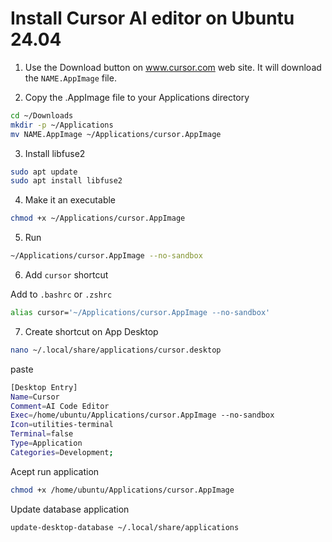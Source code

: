 # Install Cursor AI editor on Ubuntu 24.04 

1. Use the Download button on www.cursor.com web site. It will download the `NAME.AppImage` file.

2. Copy the .AppImage file to your Applications directory

```bash
cd ~/Downloads
mkdir -p ~/Applications
mv NAME.AppImage ~/Applications/cursor.AppImage
```

3. Install libfuse2

```bash
sudo apt update
sudo apt install libfuse2
```

4. Make it an executable

```bash
chmod +x ~/Applications/cursor.AppImage
```

5. Run  

```bash
~/Applications/cursor.AppImage --no-sandbox
```

6. Add `cursor` shortcut

Add to `.bashrc` or `.zshrc`

```bash
alias cursor='~/Applications/cursor.AppImage --no-sandbox'
```

7. Create shortcut on App Desktop

```bash
nano ~/.local/share/applications/cursor.desktop
```

paste

```bash
[Desktop Entry]
Name=Cursor
Comment=AI Code Editor
Exec=/home/ubuntu/Applications/cursor.AppImage --no-sandbox
Icon=utilities-terminal
Terminal=false
Type=Application
Categories=Development;

```
Acept run application

```bash
chmod +x /home/ubuntu/Applications/cursor.AppImage
```

Update database application

```bash
update-desktop-database ~/.local/share/applications
```























